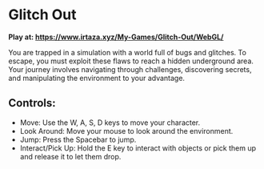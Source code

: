 # Glitch Out

<strong> Play at: https://www.irtaza.xyz/My-Games/Glitch-Out/WebGL/ </strong>

You are trapped in a simulation with a world full of bugs and glitches. To escape, you must exploit these flaws to reach a hidden underground area. Your journey involves navigating through challenges, discovering secrets, and manipulating the environment to your advantage.

## Controls:

- Move: Use the W, A, S, D keys to move your character.
- Look Around: Move your mouse to look around the environment.
- Jump: Press the Spacebar to jump.
- Interact/Pick Up: Hold the E key to interact with objects or pick them up and release it to let them drop.
